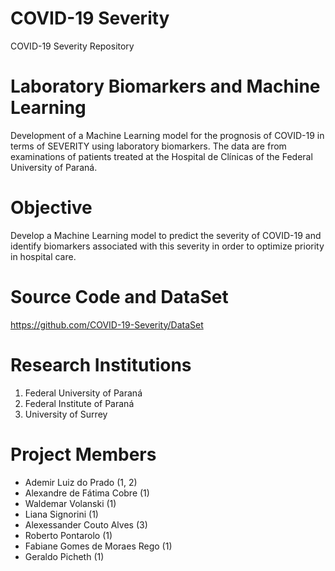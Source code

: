 # COVID-19 Severity
COVID-19 Severity Repository

# Laboratory Biomarkers and Machine Learning
Development of a Machine Learning model for the prognosis of COVID-19 in terms of SEVERITY using laboratory biomarkers. The data are from examinations of patients treated at the Hospital de Clínicas of the Federal University of Paraná.

# Objective
Develop a Machine Learning model to predict the severity of COVID-19 and identify biomarkers associated with this severity in order to optimize priority in hospital care.

# Source Code and DataSet
https://github.com/COVID-19-Severity/DataSet

# Research Institutions
<ol>
  <li>Federal University of Paraná</li>
  <li>Federal Institute of Paraná</li>
  <li>University of Surrey</li>
</ol>  

# Project Members
<ul>  
  <li>Ademir Luiz do Prado (1, 2)</li>
  <li>Alexandre de Fátima Cobre (1)</li>
  <li>Waldemar Volanski (1)</li>
  <li>Liana Signorini (1)</li>
  <li>Alexessander Couto Alves (3)</li>
  <li>Roberto Pontarolo (1)</li>
  <li>Fabiane Gomes de Moraes Rego (1)</li>
  <li>Geraldo Picheth (1)</li>
</ul>
